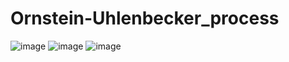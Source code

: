 # Ornstein-Uhlenbecker_process
![image](https://github.com/RonSheoran123/Ornstein-Uhlenbecker_process/assets/106268100/9eb0864e-0aea-4224-bee9-fe72551390fe)
![image](https://github.com/RonSheoran123/Ornstein-Uhlenbecker_process/assets/106268100/554351d7-fc65-42af-830f-108a9efb78a2)
![image](https://github.com/RonSheoran123/Ornstein-Uhlenbecker_process/assets/106268100/73b70128-8906-4d57-80f5-762c89023e8f)
